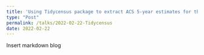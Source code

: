 ```yaml
---
title: 'Using Tidycensus package to extract ACS 5-year estimates for the whole US'
type: "Post"
permalink: /talks/2022-02-22-Tidycensus
date: 2022-02-22
---
```


Insert markdown blog
